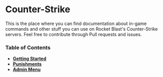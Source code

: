 # Counter-Strike
This is the place where you can find documentation about in-game commands and other stuff you can use on Rocket Blast's
Counter-Strike servers. Feel free to contribute through Pull requests and issues.

### Table of Contents
* **[Getting Started](getting-started.md)**   
* **[Punishments](punishments.md)**  
* **[Admin Menu](admin-menu.md)**  
